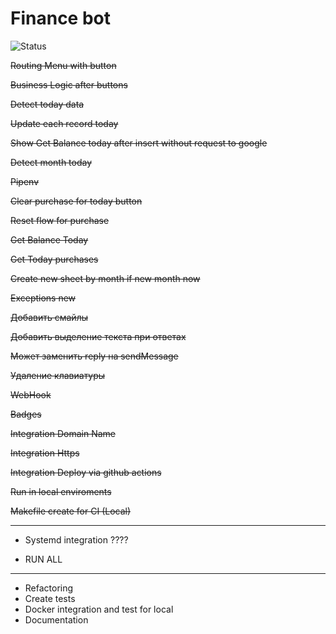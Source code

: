 # Finance bot

![Status](https://github.com/ikrutik/finance_bot/workflows/Test%20and%20deploy/badge.svg?branch=master)


~~Routing Menu with button~~

~~Business Logic after buttons~~

~~Detect today data~~

~~Update each record today~~

~~Show Get Balance today after insert without request to google~~

~~Detect month today~~

~~Pipenv~~

~~Clear purchase for today button~~

~~Reset flow for purchase~~

~~Get Balance Today~~

~~Get Today purchases~~

~~Create new sheet by month if new month now~~

~~Exceptions new~~

~~Добавить смайлы~~

~~Добавить выделение текста при ответах~~

~~Может заменить reply на sendMessage~~

~~Удаление клавиатуры~~

~~WebHook~~

~~Badges~~

~~Integration Domain Name~~

~~Integration Https~~

~~Integration Deploy via github actions~~

~~Run in local enviroments~~

~~Makefile create for CI (Local)~~

----------------------------------

- Systemd integration ????

- RUN ALL
 ----------------------------------
- Refactoring
- Create tests
- Docker integration and test for local
- Documentation
